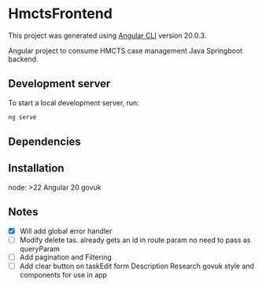 # HmctsFrontend

This project was generated using [Angular CLI](https://github.com/angular/angular-cli) version 20.0.3.

Angular project to consume HMCTS case management Java Springboot backend.

## Development server

To start a local development server, run:

```bash
ng serve
```

## Dependencies

## Installation
node: >22
Angular 20
govuk

## Notes
- [x] Will add global error handler
- [ ] Modify delete tas. already gets an id in route param no need to pass as queryParam 
- [ ] Add pagination and Filtering
- [ ] Add clear button on taskEdit form Description
Research govuk style and components for use in app